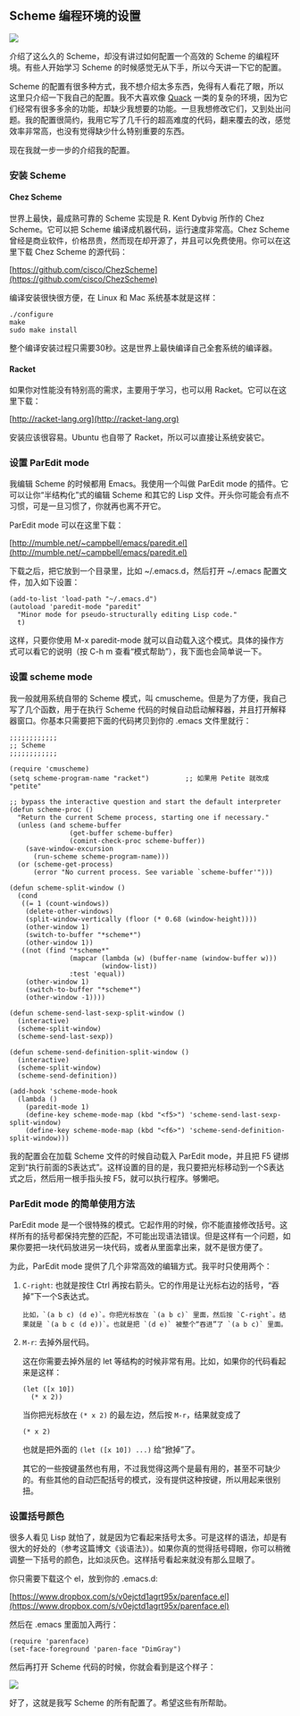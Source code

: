 ## Scheme 编程环境的设置

![](http://www.yinwang.org/images/paredit1.gif)

介绍了这么久的 Scheme，却没有讲过如何配置一个高效的 Scheme 的编程环境。有些人开始学习 Scheme 的时候感觉无从下手，所以今天讲一下它的配置。

Scheme 的配置有很多种方式，我不想介绍太多东西，免得有人看花了眼，所以这里只介绍一下我自己的配置。我不大喜欢像 [Quack](http://www.neilvandyke.org/quack) 一类的复杂的环境，因为它们经常有很多多余的功能，却缺少我想要的功能。一旦我想修改它们，又到处出问题。我的配置很简约，我用它写了几千行的超高难度的代码，翻来覆去的改，感觉效率非常高，也没有觉得缺少什么特别重要的东西。

现在我就一步一步的介绍我的配置。

### 安装 Scheme

#### Chez Scheme

世界上最快，最成熟可靠的 Scheme 实现是 R. Kent Dybvig 所作的 Chez Scheme。它可以把 Scheme 编译成机器代码，运行速度非常高。Chez Scheme 曾经是商业软件，价格昂贵，然而现在却开源了，并且可以免费使用。你可以在这里下载 Chez Scheme 的源代码：

[https://github.com/cisco/ChezScheme](https://github.com/cisco/ChezScheme)

编译安装很快很方便，在 Linux 和 Mac 系统基本就是这样：

<div class="language-plaintext highlighter-rouge">

<div class="highlight">

    ./configure
    make
    sudo make install

</div>

</div>

整个编译安装过程只需要30秒。这是世界上最快编译自己全套系统的编译器。

#### Racket

如果你对性能没有特别高的需求，主要用于学习，也可以用 Racket。它可以在这里下载：

[http://racket-lang.org](http://racket-lang.org)

安装应该很容易。Ubuntu 也自带了 Racket，所以可以直接让系统安装它。

### 设置 ParEdit mode

我编辑 Scheme 的时候都用 Emacs。我使用一个叫做 ParEdit mode 的插件。它可以让你“半结构化”式的编辑 Scheme 和其它的 Lisp 文件。开头你可能会有点不习惯，可是一旦习惯了，你就再也离不开它。

ParEdit mode 可以在这里下载：

[http://mumble.net/~campbell/emacs/paredit.el](http://mumble.net/~campbell/emacs/paredit.el)

下载之后，把它放到一个目录里，比如 ~/.emacs.d，然后打开 ~/.emacs 配置文件，加入如下设置：

<div class="language-lisp highlighter-rouge">

<div class="highlight">

    (add-to-list 'load-path "~/.emacs.d")
    (autoload 'paredit-mode "paredit"
      "Minor mode for pseudo-structurally editing Lisp code."
      t)

</div>

</div>

这样，只要你使用 M-x paredit-mode 就可以自动载入这个模式。具体的操作方式可以看它的说明（按 C-h m 查看“模式帮助”），我下面也会简单说一下。

### 设置 scheme mode

我一般就用系统自带的 Scheme 模式，叫 cmuscheme。但是为了方便，我自己写了几个函数，用于在执行 Scheme 代码的时候自动启动解释器，并且打开解释器窗口。你基本只需要把下面的代码拷贝到你的 .emacs 文件里就行：

<div class="language-lisp highlighter-rouge">

<div class="highlight">

    ;;;;;;;;;;;;
    ;; Scheme 
    ;;;;;;;;;;;;

    (require 'cmuscheme)
    (setq scheme-program-name "racket")         ;; 如果用 Petite 就改成 "petite"

</div>

</div>

<div class="language-lisp highlighter-rouge">

<div class="highlight">

    ;; bypass the interactive question and start the default interpreter
    (defun scheme-proc ()
      "Return the current Scheme process, starting one if necessary."
      (unless (and scheme-buffer
                   (get-buffer scheme-buffer)
                   (comint-check-proc scheme-buffer))
        (save-window-excursion
          (run-scheme scheme-program-name)))
      (or (scheme-get-process)
          (error "No current process. See variable `scheme-buffer'")))

</div>

</div>

<div class="language-lisp highlighter-rouge">

<div class="highlight">

    (defun scheme-split-window ()
      (cond
       ((= 1 (count-windows))
        (delete-other-windows)
        (split-window-vertically (floor (* 0.68 (window-height))))
        (other-window 1)
        (switch-to-buffer "*scheme*")
        (other-window 1))
       ((not (find "*scheme*"
                   (mapcar (lambda (w) (buffer-name (window-buffer w)))
                           (window-list))
                   :test 'equal))
        (other-window 1)
        (switch-to-buffer "*scheme*")
        (other-window -1))))

</div>

</div>

<div class="language-lisp highlighter-rouge">

<div class="highlight">

    (defun scheme-send-last-sexp-split-window ()
      (interactive)
      (scheme-split-window)
      (scheme-send-last-sexp))

</div>

</div>

<div class="language-lisp highlighter-rouge">

<div class="highlight">

    (defun scheme-send-definition-split-window ()
      (interactive)
      (scheme-split-window)
      (scheme-send-definition))

    (add-hook 'scheme-mode-hook
      (lambda ()
        (paredit-mode 1)
        (define-key scheme-mode-map (kbd "<f5>") 'scheme-send-last-sexp-split-window)
        (define-key scheme-mode-map (kbd "<f6>") 'scheme-send-definition-split-window)))

</div>

</div>

我的配置会在加载 Scheme 文件的时候自动载入 ParEdit mode，并且把 F5 键绑定到“执行前面的S表达式”。这样设置的目的是，我只要把光标移动到一个S表达式之后，然后用一根手指头按 F5，就可以执行程序。够懒吧。

### ParEdit mode 的简单使用方法

ParEdit mode 是一个很特殊的模式。它起作用的时候，你不能直接修改括号。这样所有的括号都保持完整的匹配，不可能出现语法错误。但是这样有一个问题，如果你要把一块代码放进另一块代码，或者从里面拿出来，就不是很方便了。

为此，ParEdit mode 提供了几个非常高效的编辑方式。我平时只使用两个：

1.  `C-right`: 也就是按住 Ctrl 再按右箭头。它的作用是让光标右边的括号，“吞掉”下一个S表达式。

    <div class="language-plaintext highlighter-rouge">

    <div class="highlight">

        比如，`(a b c) (d e)`。你把光标放在 `(a b c)` 里面，然后按 `C-right`。结果就是 `(a b c (d e))`。也就是把 `(d e)` 被整个“吞进”了 `(a b c)` 里面。 

    </div>

    </div>

2.  `M-r`: 去掉外层代码。

    这在你需要去掉外层的 let 等结构的时候非常有用。比如，如果你的代码看起来是这样：

    <div class="language-scheme highlighter-rouge">

    <div class="highlight">

        (let ([x 10])
          (* x 2))

    </div>

    </div>

    当你把光标放在 `(* x 2)` 的最左边，然后按 `M-r`，结果就变成了

    <div class="language-scheme highlighter-rouge">

    <div class="highlight">

        (* x 2)

    </div>

    </div>

    也就是把外面的 `(let ([x 10]) ...)` 给“掀掉”了。

    其它的一些按键虽然也有用，不过我觉得这两个是最有用的，甚至不可缺少的。有些其他的自动匹配括号的模式，没有提供这种按键，所以用起来很别扭。

### 设置括号颜色

很多人看见 Lisp 就怕了，就是因为它看起来括号太多。可是这样的语法，却是有很大的好处的（参考这篇博文《谈语法》）。如果你真的觉得括号碍眼，你可以稍微调整一下括号的颜色，比如淡灰色。这样括号看起来就没有那么显眼了。

你只需要下载这个 el，放到你的 .emacs.d:

[https://www.dropbox.com/s/v0ejctd1agrt95x/parenface.el](https://www.dropbox.com/s/v0ejctd1agrt95x/parenface.el)

然后在 .emacs 里面加入两行：

<div class="language-lisp highlighter-rouge">

<div class="highlight">

    (require 'parenface)
    (set-face-foreground 'paren-face "DimGray")

</div>

</div>

然后再打开 Scheme 代码的时候，你就会看到是这个样子：

![](http://www.yinwang.org/images/scheme-paren.jpeg)

好了，这就是我写 Scheme 的所有配置了。希望这些有所帮助。
